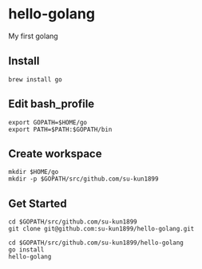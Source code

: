 # hello-golang
My first golang

## Install

`brew install go`

## Edit bash_profile

```
export GOPATH=$HOME/go
export PATH=$PATH:$GOPATH/bin
```

## Create workspace

```
mkdir $HOME/go
mkdir -p $GOPATH/src/github.com/su-kun1899
```

## Get Started

```
cd $GOPATH/src/github.com/su-kun1899
git clone git@github.com:su-kun1899/hello-golang.git
```

```
cd $GOPATH/src/github.com/su-kun1899/hello-golang
go install
hello-golang
```
